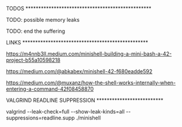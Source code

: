 TODOS *************************************************

TODO: possible memory leaks

TODO: end the suffering

LINKS *************************************************

https://m4nnb3ll.medium.com/minishell-building-a-mini-bash-a-42-project-b55a10598218

https://medium.com/@abkabex/minishell-42-f680eadde592

https://medium.com/@muxanz/how-the-shell-works-internally-when-entering-a-command-42f08458870

VALGRIND READLINE SUPPRESSION **************************

valgrind --leak-check=full --show-leak-kinds=all --suppressions=readline.supp ./minishell
